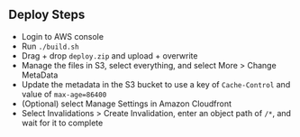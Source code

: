 ## Deploy Steps

- Login to AWS console
- Run `./build.sh`
- Drag + drop `deploy.zip` and upload + overwrite
- Manage the files in S3, select everything, and select More > Change MetaData
- Update the metadata in the S3 bucket to use a key of `Cache-Control` and value of `max-age=86400`
- (Optional) select Manage Settings in Amazon Cloudfront
- Select Invalidations > Create Invalidation, enter an object path of `/*`, and wait for it to complete
